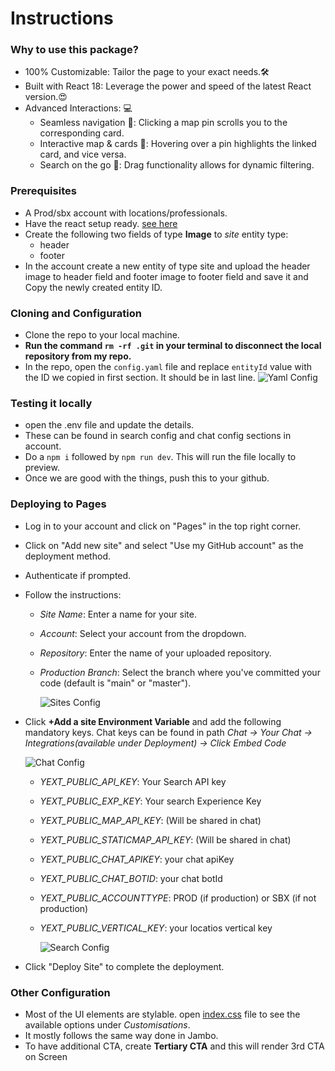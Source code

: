 # Instructions

### Why to use this package?

- 100% Customizable: Tailor the page to your exact needs.🛠️
- Built with React 18: Leverage the power and speed of the latest React version.😍
- Advanced Interactions: 💻
  - Seamless navigation 🧭: Clicking a map pin scrolls you to the corresponding card.
  - Interactive map & cards 📍: Hovering over a pin highlights the linked card, and vice versa.
  - Search on the go 🔎: Drag functionality allows for dynamic filtering.


### Prerequisites

- A Prod/sbx account with locations/professionals.
- Have the react setup ready. [see here](https://hitchhikers.yext.com/docs/pages/development-dependencies/)
- Create the following two fields of type **Image** to _site_ entity type:
  - header
  - footer
- In the account create a new entity of type site and upload the header image to header field and footer image to footer field and save it and Copy the newly created entity ID.

### Cloning and Configuration

- Clone the repo to your local machine.
- **Run the command `rm -rf .git` in your terminal to disconnect the local repository from my repo.**
- In the repo, open the `config.yaml` file and replace `entityId` value with the ID we copied in first section. It should be in last line.
  ![Yaml Config](/docImages/yamlconfig.png)

### Testing it locally

- open the .env file and update the details.
- These can be found in search config and chat config sections in account.
- Do a `npm i` followed by `npm run dev`. This will run the file locally to preview.
- Once we are good with the things, push this to your github.

### Deploying to Pages

- Log in to your account and click on "Pages" in the top right corner.
- Click on "Add new site" and select "Use my GitHub account" as the deployment method.
- Authenticate if prompted.
- Follow the instructions:

  - _Site Name_: Enter a name for your site.
  - _Account_: Select your account from the dropdown.
  - _Repository_: Enter the name of your uploaded repository.
  - _Production Branch_: Select the branch where you've committed your code (default is "main" or "master").

    ![Sites Config](/docImages/sites.png)

- Click **+Add a site Environment Variable** and add the following mandatory keys. Chat keys can be found in path _Chat -> Your Chat -> Integrations(available under Deployment) -> Click Embed Code_

  ![Chat Config](/docImages/chat.png)

  - _YEXT_PUBLIC_API_KEY_: Your Search API key
  - _YEXT_PUBLIC_EXP_KEY_: Your search Experience Key
  - _YEXT_PUBLIC_MAP_API_KEY_: (Will be shared in chat)
  - _YEXT_PUBLIC_STATICMAP_API_KEY_: (Will be shared in chat)
  - _YEXT_PUBLIC_CHAT_APIKEY_: your chat apiKey
  - _YEXT_PUBLIC_CHAT_BOTID_: your chat botId
  - _YEXT_PUBLIC_ACCOUNTTYPE_: PROD (if production) or SBX (if not production)
  - _YEXT_PUBLIC_VERTICAL_KEY_: your locatios vertical key

    ![Search Config](/docImages/search.png)

- Click "Deploy Site" to complete the deployment.

### Other Configuration

- Most of the UI elements are stylable. open [index.css](/src/index.css) file to see the available options under _Customisations_.
- It mostly follows the same way done in Jambo.
- To have additional CTA, create **Tertiary CTA** and this will render 3rd CTA on Screen
